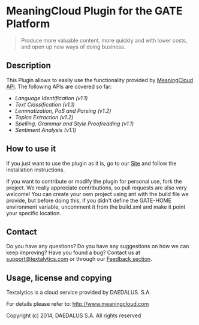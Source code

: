 # MeaningCloud Plugin for the GATE Platform

> Produce more valuable content, more quickly and with lower costs, and open up new ways of doing business.


## Description
This Plugin allows to easily use the functionality provided by [MeaningCloud API](https://meaningcloud.com). The following APIs are covered so far:

  * _Language Identification (v1.1)_
  * _Text Classification (v1.1)_
  * _Lemmatization, PoS and Parsing (v1.2)_
  * _Topics Extraction (v1.2)_
  * _Spelling, Grammar and Style Proofreading (v1.1)_
  * _Sentiment Analysis (v1.1)_

## How to use it
If you just want to use the plugin as it is, go to our [Site](https://www.meaningcloud.com/developer/gate-plugin) and follow the installation instructions.

If you want to contribute or modify the plugin for personal use, fork the project. We really appreciate contributions, so pull requests are also very welcome! You can create your own project using ant with the build file we provide, but before doing this, if you didn't define the GATE-HOME environment variable, uncomment it from the build.xml and make it point your specific location.


## Contact

Do you have any questions? Do you have any suggestions on how we can keep improving? Have you found a bug?
Contact us at support@textalytics.com or through our [Feedback section](https://www.meaningcloud.com/developer/support).



## Usage, license and copying

Textalytics is a cloud service provided by DAEDALUS. S.A.

For details please refer to: http://www.meaningcloud.com

Copyright (c) 2014, DAEDALUS S.A. All rights reserved

